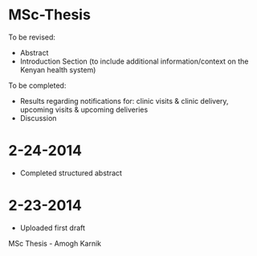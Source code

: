 MSc-Thesis
==========
To be revised:
- Abstract
- Introduction Section (to include additional information/context on the Kenyan health system)

To be completed:
- Results regarding notifications for: clinic visits & clinic delivery, upcoming visits & upcoming deliveries
- Discussion



2-24-2014
==========
- Completed structured abstract



2-23-2014 
==========
- Uploaded first draft


MSc Thesis - Amogh Karnik
